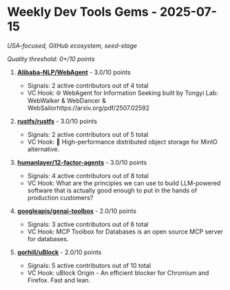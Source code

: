 # Weekly Dev Tools Gems - 2025-07-15
*USA-focused, GitHub ecosystem, seed-stage*

*Quality threshold: 0+/10 points*

1. **[Alibaba-NLP/WebAgent](https://github.com/Alibaba-NLP/WebAgent)** - 3.0/10 points
   - Signals: 2 active contributors out of 4 total
   - VC Hook: 🌐 WebAgent for Information Seeking built by Tongyi Lab: WebWalker & WebDancer & WebSailorhttps://arxiv.org/pdf/2507.02592

2. **[rustfs/rustfs](https://github.com/rustfs/rustfs)** - 3.0/10 points
   - Signals: 2 active contributors out of 5 total
   - VC Hook: 🚀 High-performance distributed object storage for MinIO alternative.

3. **[humanlayer/12-factor-agents](https://github.com/humanlayer/12-factor-agents)** - 3.0/10 points
   - Signals: 4 active contributors out of 8 total
   - VC Hook: What are the principles we can use to build LLM-powered software that is actually good enough to put in the hands of production customers?

4. **[googleapis/genai-toolbox](https://github.com/googleapis/genai-toolbox)** - 2.0/10 points
   - Signals: 3 active contributors out of 6 total
   - VC Hook: MCP Toolbox for Databases is an open source MCP server for databases.

5. **[gorhill/uBlock](https://github.com/gorhill/uBlock)** - 2.0/10 points
   - Signals: 5 active contributors out of 10 total
   - VC Hook: uBlock Origin - An efficient blocker for Chromium and Firefox. Fast and lean.
